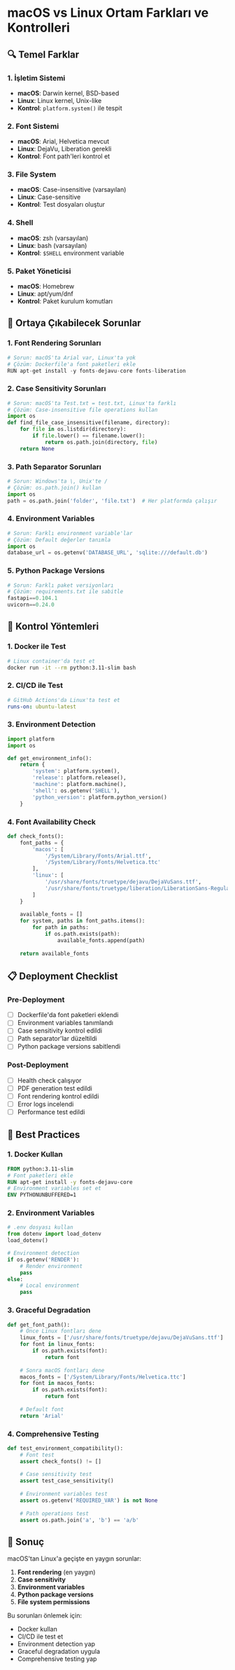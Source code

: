 # macOS vs Linux Ortam Farkları ve Kontrolleri

## 🔍 Temel Farklar

### 1. İşletim Sistemi
- **macOS**: Darwin kernel, BSD-based
- **Linux**: Linux kernel, Unix-like
- **Kontrol**: `platform.system()` ile tespit

### 2. Font Sistemi
- **macOS**: Arial, Helvetica mevcut
- **Linux**: DejaVu, Liberation gerekli
- **Kontrol**: Font path'leri kontrol et

### 3. File System
- **macOS**: Case-insensitive (varsayılan)
- **Linux**: Case-sensitive
- **Kontrol**: Test dosyaları oluştur

### 4. Shell
- **macOS**: zsh (varsayılan)
- **Linux**: bash (varsayılan)
- **Kontrol**: `$SHELL` environment variable

### 5. Paket Yöneticisi
- **macOS**: Homebrew
- **Linux**: apt/yum/dnf
- **Kontrol**: Paket kurulum komutları

## 🚨 Ortaya Çıkabilecek Sorunlar

### 1. Font Rendering Sorunları
```python
# Sorun: macOS'ta Arial var, Linux'ta yok
# Çözüm: Dockerfile'a font paketleri ekle
RUN apt-get install -y fonts-dejavu-core fonts-liberation
```

### 2. Case Sensitivity Sorunları
```python
# Sorun: macOS'ta Test.txt = test.txt, Linux'ta farklı
# Çözüm: Case-insensitive file operations kullan
import os
def find_file_case_insensitive(filename, directory):
    for file in os.listdir(directory):
        if file.lower() == filename.lower():
            return os.path.join(directory, file)
    return None
```

### 3. Path Separator Sorunları
```python
# Sorun: Windows'ta \, Unix'te /
# Çözüm: os.path.join() kullan
import os
path = os.path.join('folder', 'file.txt')  # Her platformda çalışır
```

### 4. Environment Variables
```python
# Sorun: Farklı environment variable'lar
# Çözüm: Default değerler tanımla
import os
database_url = os.getenv('DATABASE_URL', 'sqlite:///default.db')
```

### 5. Python Package Versions
```python
# Sorun: Farklı paket versiyonları
# Çözüm: requirements.txt ile sabitle
fastapi==0.104.1
uvicorn==0.24.0
```

## 🔧 Kontrol Yöntemleri

### 1. Docker ile Test
```bash
# Linux container'da test et
docker run -it --rm python:3.11-slim bash
```

### 2. CI/CD ile Test
```yaml
# GitHub Actions'da Linux'ta test et
runs-on: ubuntu-latest
```

### 3. Environment Detection
```python
import platform
import os

def get_environment_info():
    return {
        'system': platform.system(),
        'release': platform.release(),
        'machine': platform.machine(),
        'shell': os.getenv('SHELL'),
        'python_version': platform.python_version()
    }
```

### 4. Font Availability Check
```python
def check_fonts():
    font_paths = {
        'macos': [
            '/System/Library/Fonts/Arial.ttf',
            '/System/Library/Fonts/Helvetica.ttc'
        ],
        'linux': [
            '/usr/share/fonts/truetype/dejavu/DejaVuSans.ttf',
            '/usr/share/fonts/truetype/liberation/LiberationSans-Regular.ttf'
        ]
    }
    
    available_fonts = []
    for system, paths in font_paths.items():
        for path in paths:
            if os.path.exists(path):
                available_fonts.append(path)
    
    return available_fonts
```

## 📋 Deployment Checklist

### Pre-Deployment
- [ ] Dockerfile'da font paketleri eklendi
- [ ] Environment variables tanımlandı
- [ ] Case sensitivity kontrol edildi
- [ ] Path separator'lar düzeltildi
- [ ] Python package versions sabitlendi

### Post-Deployment
- [ ] Health check çalışıyor
- [ ] PDF generation test edildi
- [ ] Font rendering kontrol edildi
- [ ] Error logs incelendi
- [ ] Performance test edildi

## 🚀 Best Practices

### 1. Docker Kullan
```dockerfile
FROM python:3.11-slim
# Font paketleri ekle
RUN apt-get install -y fonts-dejavu-core
# Environment variables set et
ENV PYTHONUNBUFFERED=1
```

### 2. Environment Variables
```python
# .env dosyası kullan
from dotenv import load_dotenv
load_dotenv()

# Environment detection
if os.getenv('RENDER'):
    # Render environment
    pass
else:
    # Local environment
    pass
```

### 3. Graceful Degradation
```python
def get_font_path():
    # Önce Linux fontları dene
    linux_fonts = ['/usr/share/fonts/truetype/dejavu/DejaVuSans.ttf']
    for font in linux_fonts:
        if os.path.exists(font):
            return font
    
    # Sonra macOS fontları dene
    macos_fonts = ['/System/Library/Fonts/Helvetica.ttc']
    for font in macos_fonts:
        if os.path.exists(font):
            return font
    
    # Default font
    return 'Arial'
```

### 4. Comprehensive Testing
```python
def test_environment_compatibility():
    # Font test
    assert check_fonts() != []
    
    # Case sensitivity test
    assert test_case_sensitivity()
    
    # Environment variables test
    assert os.getenv('REQUIRED_VAR') is not None
    
    # Path operations test
    assert os.path.join('a', 'b') == 'a/b'
```

## 🎯 Sonuç

macOS'tan Linux'a geçişte en yaygın sorunlar:
1. **Font rendering** (en yaygın)
2. **Case sensitivity**
3. **Environment variables**
4. **Python package versions**
5. **File system permissions**

Bu sorunları önlemek için:
- Docker kullan
- CI/CD ile test et
- Environment detection yap
- Graceful degradation uygula
- Comprehensive testing yap
